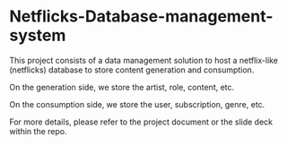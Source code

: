 # Netflicks-Database-management-system

This project consists of a data management solution to host a netflix-like (netflicks) database to store content generation and consumption.

On the generation side, we store the artist, role, content, etc.

On the consumption side, we store the user, subscription, genre, etc.

For more details, please refer to the project document or the slide deck within the repo.